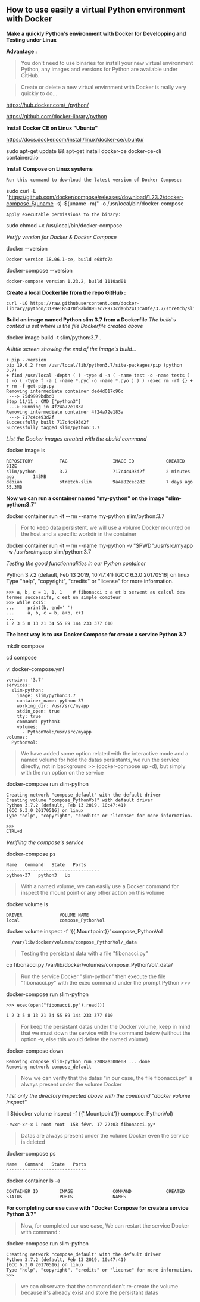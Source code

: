 ## How to use easily a virtual Python environment with Docker

**Make a quickly Python's environment with Docker for Developping and Testing under Linux**

**Advantage :**

> You don't need to use binaries for install your new virtual environment Python, any images and versions for Python are available under GitHub.  

> Create or delete a new virtual envirnment with Docker is really very quickly to do...

https://hub.docker.com/_/python/

https://github.com/docker-library/python

**Install Docker CE on Linux "Ubuntu"**

https://docs.docker.com/install/linux/docker-ce/ubuntu/

sudo apt-get update && apt-get install docker-ce docker-ce-cli containerd.io

**Install Compose on Linux systems**

    Run this command to download the latest version of Docker Compose:

sudo curl -L "https://github.com/docker/compose/releases/download/1.23.2/docker-compose-$(uname -s)-$(uname -m)" -o /usr/local/bin/docker-compose

    Apply executable permissions to the binary:

sudo chmod +x /usr/local/bin/docker-compose


*Verify version for Docker & Docker Compose*

docker --version

    Docker version 18.06.1-ce, build e68fc7a

 docker-compose --version

    docker-compose version 1.23.2, build 1110ad01

**Create a local Dockerfile from the repo GitHub :**

    curl -LO https://raw.githubusercontent.com/docker-library/python/3189e185470f8abd8957c78973cda6b2413ca0fe/3.7/stretch/slim/Dockerfile

**Build an image named Python slim 3.7 from a Dockerfile**
*The build's context is set where is the file Dockerfile created above*

docker image build -t slim/python:3.7 .

*A little screen showing the end of the image's build...*

    + pip --version
    pip 19.0.2 from /usr/local/lib/python3.7/site-packages/pip (python 3.7)
    + find /usr/local -depth ( ( -type d -a ( -name test -o -name tests ) ) -o ( -type f -a ( -name *.pyc -o -name *.pyo ) ) ) -exec rm -rf {} +
    + rm -f get-pip.py
    Removing intermediate container ded4d017c96c
     ---> 75d9999bdbd0
    Step 11/11 : CMD ["python3"]
     ---> Running in 4f24a72e183a
    Removing intermediate container 4f24a72e183a
     ---> 717c4c493d2f
    Successfully built 717c4c493d2f
    Successfully tagged slim/python:3.7

*List the Docker images created with the cbuild command*

 docker image ls

    REPOSITORY          TAG                 IMAGE ID            CREATED             SIZE
    slim/python         3.7                 717c4c493d2f        2 minutes ago       143MB
    debian              stretch-slim        9a4a82cec2d2        7 days ago          55.3MB

**Now we can run a container named "my-python" on the image "slim-python:3.7"**

docker container run -it --rm --name my-python slim/python:3.7

> For to keep data persistent, we will use a volume Docker mounted on the host and a specific workdir in the container

docker container run -it --rm --name my-python -v "$PWD":/usr/src/myapp -w /usr/src/myapp slim/python:3.7

*Testing the good functionnalities in our Python container*

Python 3.7.2 (default, Feb 13 2019, 10:47:41)
[GCC 6.3.0 20170516] on linux
Type "help", "copyright", "credits" or "license" for more information.

    >>> a, b, c = 1, 1, 1    # fibonacci : a et b servent au calcul des termes successifs, c est un simple compteur
    >>> while c<15:
    ...     print(b, end=' ')
    ...     a, b, c = b, a+b, c+1
    ...
    1 2 3 5 8 13 21 34 55 89 144 233 377 610

**The best way is to use Docker Compose for create a service Python 3.7**

mkdir compose

cd compose

vi docker-compose.yml

    version: '3.7'
    services:
      slim-python:
        image: slim/python:3.7
        container_name: python-37
        working_dir: /usr/src/myapp
        stdin_open: true
        tty: true
        command: python3
        volumes:
          - PythonVol:/usr/src/myapp
    volumes:
      PythonVol:

> We have added some option related with the interactive mode and a named volume for hold the datas persistants, we run the service directly, not in background >> (docker-compose up -d), but simply with the run option on the service

docker-compose run slim-python

    Creating network "compose_default" with the default driver
    Creating volume "compose_PythonVol" with default driver
    Python 3.7.2 (default, Feb 13 2019, 10:47:41)
    [GCC 6.3.0 20170516] on linux
    Type "help", "copyright", "credits" or "license" for more information.

    >>>
    CTRL+d

*Verifiing the compose's service*

docker-compose ps

    Name   Command   State   Ports
    -----------------------------------
    python-37   python3   Up    

> With a named volume, we can easily use a Docker command for inspect the mount point or any other action on this volume

docker volume ls

    DRIVER              VOLUME NAME
    local               compose_PythonVol

docker volume inspect -f '{{.Mountpoint}}' compose_PythonVol

      /var/lib/docker/volumes/compose_PythonVol/_data

> Testing the persistant data with a file "fibonacci.py"

cp fibonacci.py /var/lib/docker/volumes/compose_PythonVol/_data/

> Run the service Docker "slim-python" then execute the file "fibonacci.py" with the exec command under the prompt Python >>>

docker-compose run slim-python

    >>> exec(open("fibonacci.py").read())

    1 2 3 5 8 13 21 34 55 89 144 233 377 610

> For keep the persistant datas under the Docker volume, keep in mind that we must down the service with the command below (without the option -v, else this would delete the named volume)

docker-compose down

    Removing compose_slim-python_run_22082e300e08 ... done
    Removing network compose_default

> Now we can verify that the datas "in our case, the file fibonacci.py" is always present under the volume Docker

*I list only the directory inspected above with the command "docker volume inspect"*

ll $(docker volume inspect -f {{'.Mountpoint'}} compose_PythonVol)

    -rwxr-xr-x 1 root root  158 févr. 17 22:03 fibonacci.py*

> Datas are always present under the volume Docker even the service is deleted

docker-compose ps

    Name   Command   State   Ports
    ------------------------------

docker container ls -a

    CONTAINER ID        IMAGE               COMMAND             CREATED             STATUS              PORTS               NAMES

**For completing our use case with "Docker Compose for create a service Python 3.7"**

> Now, for completed our use case, We can restart the service Docker with command :

docker-compose run slim-python

    Creating network "compose_default" with the default driver
    Python 3.7.2 (default, Feb 13 2019, 10:47:41)
    [GCC 6.3.0 20170516] on linux
    Type "help", "copyright", "credits" or "license" for more information.
    >>>

> we can observate that the command don't re-create the volume because it's already exist and store the persistant datas

